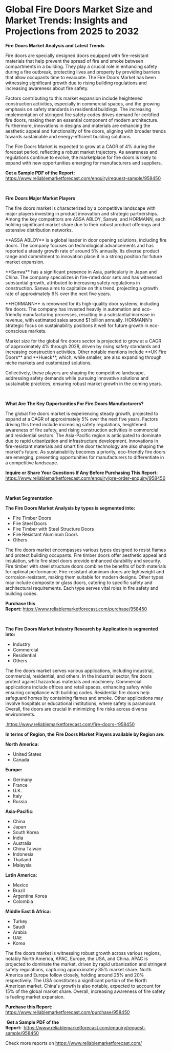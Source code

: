 <p><h1>Global Fire Doors Market Size and Market Trends: Insights and Projections from 2025 to 2032</h1></p><p><strong>Fire Doors Market Analysis and Latest Trends</strong></p>
<p><p>Fire doors are specially designed doors equipped with fire-resistant materials that help prevent the spread of fire and smoke between compartments in a building. They play a crucial role in enhancing safety during a fire outbreak, protecting lives and property by providing barriers that allow occupants time to evacuate. The Fire Doors Market has been witnessing significant growth due to rising building regulations and increasing awareness about fire safety.</p><p>Factors contributing to this market expansion include heightened construction activities, especially in commercial spaces, and the growing emphasis on safety standards in residential buildings. The increasing implementation of stringent fire safety codes drives demand for certified fire doors, making them an essential component of modern architecture. Furthermore, innovations in designs and materials are enhancing the aesthetic appeal and functionality of fire doors, aligning with broader trends towards sustainable and energy-efficient building solutions.</p><p>The Fire Doors Market is expected to grow at a CAGR of 4% during the forecast period, reflecting a robust market trajectory. As awareness and regulations continue to evolve, the marketplace for fire doors is likely to expand with new opportunities emerging for manufacturers and suppliers.</p></p>
<p><strong>Get a Sample PDF of the Report:&nbsp;</strong> <a href="https://www.reliablemarketforecast.com/enquiry/request-sample/958450?utm_campaign=3091&utm_medium=2&utm_source=Github&utm_content=ia&utm_term=05042025&utm_id=fire-doors">https://www.reliablemarketforecast.com/enquiry/request-sample/958450</a></p>
<p>&nbsp;</p>
<p><strong>Fire Doors Major Market Players</strong></p>
<p><p>The fire doors market is characterized by a competitive landscape with major players investing in product innovation and strategic partnerships. Among the key competitors are ASSA ABLOY, Sanwa, and HORMANN, each holding significant market share due to their robust product offerings and extensive distribution networks.</p><p>**ASSA ABLOY** is a global leader in door opening solutions, including fire doors. The company focuses on technological advancements and has reported a steady growth rate of around 5% annually. Its diverse product range and commitment to innovation place it in a strong position for future market expansion.</p><p>**Sanwa** has a significant presence in Asia, particularly in Japan and China. The company specializes in fire-rated door sets and has witnessed substantial growth, attributed to increasing safety regulations in construction. Sanwa aims to capitalize on this trend, projecting a growth rate of approximately 6% over the next five years.</p><p>**HORMANN** is renowned for its high-quality door systems, including fire doors. The company has invested heavily in automation and eco-friendly manufacturing processes, resulting in a substantial increase in revenue, with estimated sales around $1 billion annually. HORMANN's strategic focus on sustainability positions it well for future growth in eco-conscious markets.</p><p>Market size for the global fire doors sector is projected to grow at a CAGR of approximately 4% through 2028, driven by rising safety standards and increasing construction activities. Other notable mentions include **UK Fire Doors** and **Hueck**, which, while smaller, are also expanding through niche markets and customized solutions.</p><p>Collectively, these players are shaping the competitive landscape, addressing safety demands while pursuing innovative solutions and sustainable practices, ensuring robust market growth in the coming years.</p></p>
<p>&nbsp;</p>
<p><strong>What Are The Key Opportunities For Fire Doors Manufacturers?</strong></p>
<p><p>The global fire doors market is experiencing steady growth, projected to expand at a CAGR of approximately 5% over the next five years. Factors driving this trend include increasing safety regulations, heightened awareness of fire safety, and rising construction activities in commercial and residential sectors. The Asia-Pacific region is anticipated to dominate due to rapid urbanization and infrastructure development. Innovations in fire-resistant materials and smart fire door technology are also shaping the market's future. As sustainability becomes a priority, eco-friendly fire doors are emerging, presenting opportunities for manufacturers to differentiate in a competitive landscape.</p></p>
<p><strong>Inquire or Share Your Questions If Any Before Purchasing This Report:</strong> <a href="https://www.reliablemarketforecast.com/enquiry/pre-order-enquiry/958450?utm_campaign=3091&utm_medium=2&utm_source=Github&utm_content=ia&utm_term=05042025&utm_id=fire-doors">https://www.reliablemarketforecast.com/enquiry/pre-order-enquiry/958450</a></p>
<p>&nbsp;</p>
<p><strong>Market Segmentation</strong></p>
<p><strong>The Fire Doors Market Analysis by types is segmented into:</strong></p>
<p><ul><li>Fire Timber Doors</li><li>Fire Steel Doors</li><li>Fire Timber with Steel Structure Doors</li><li>Fire Resistant Aluminum Doors</li><li>Others</li></ul></p>
<p><p>The fire doors market encompasses various types designed to resist flames and protect building occupants. Fire timber doors offer aesthetic appeal and insulation, while fire steel doors provide enhanced durability and security. Fire timber with steel structure doors combine the benefits of both materials for optimal performance. Fire-resistant aluminum doors are lightweight and corrosion-resistant, making them suitable for modern designs. Other types may include composite or glass doors, catering to specific safety and architectural requirements. Each type serves vital roles in fire safety and building codes.</p></p>
<p><strong>Purchase this Report:&nbsp;</strong><a href="https://www.reliablemarketforecast.com/purchase/958450?utm_campaign=3091&utm_medium=2&utm_source=Github&utm_content=ia&utm_term=05042025&utm_id=fire-doors">https://www.reliablemarketforecast.com/purchase/958450</a></p>
<p>&nbsp;</p>
<p><strong>The Fire Doors Market Industry Research by Application is segmented into:</strong></p>
<p><ul><li>Industry</li><li>Commercial</li><li>Residential</li><li>Others</li></ul></p>
<p><p>The fire doors market serves various applications, including industrial, commercial, residential, and others. In the industrial sector, fire doors protect against hazardous materials and machinery. Commercial applications include offices and retail spaces, enhancing safety while ensuring compliance with building codes. Residential fire doors help safeguard homes by containing flames and smoke. Other applications may involve hospitals or educational institutions, where safety is paramount. Overall, fire doors are crucial in minimizing fire risks across diverse environments.</p></p>
<p><a href="https://www.reliablemarketforecast.com/fire-doors-r958450?utm_campaign=3091&utm_medium=2&utm_source=Github&utm_content=ia&utm_term=05042025&utm_id=fire-doors">&nbsp;https://www.reliablemarketforecast.com/fire-doors-r958450</a></p>
<p><strong>In terms of Region, the Fire Doors Market Players available by Region are:</strong></p>
<p>
    <p> <strong> North America: </strong>
        <ul>
            <li>United States</li>
            <li>Canada</li>
        </ul>
        </p> 
    <p> <strong> Europe: </strong>
        <ul>
            <li>Germany</li>
            <li>France</li>
            <li>U.K.</li>
            <li>Italy</li>
            <li>Russia</li>
        </ul>
        </p> 
    <p> <strong> Asia-Pacific: </strong>
        <ul>
            <li>China</li>
            <li>Japan</li>
            <li>South Korea</li>
            <li>India</li>
            <li>Australia</li>
            <li>China Taiwan</li>
            <li>Indonesia</li>
            <li>Thailand</li>
            <li>Malaysia</li>
        </ul>
        </p> 
    <p> <strong> Latin America: </strong>
        <ul>
            <li>Mexico</li>
            <li>Brazil</li>
            <li>Argentina Korea</li>
            <li>Colombia</li>
        </ul>
        </p> 
    <p> <strong> Middle East & Africa: </strong>
        <ul>
            <li>Turkey</li>
            <li>Saudi</li>
            <li>Arabia</li>
            <li>UAE</li>
            <li>Korea</li>
        </ul>
    </p>
    </p>
<p><p>The fire doors market is witnessing robust growth across various regions, notably North America, APAC, Europe, the USA, and China. APAC is projected to dominate the market, driven by rapid urbanization and stringent safety regulations, capturing approximately 35% market share. North America and Europe follow closely, holding around 25% and 20% respectively. The USA constitutes a significant portion of the North American market. China's growth is also notable, expected to account for 15% of the global market share. Overall, increasing awareness of fire safety is fueling market expansion.</p></p>
<p><strong>Purchase this Report: </strong><a href="https://www.reliablemarketforecast.com/purchase/958450?utm_campaign=3091&utm_medium=2&utm_source=Github&utm_content=ia&utm_term=05042025&utm_id=fire-doors">https://www.reliablemarketforecast.com/purchase/958450</a></p>
<p>&nbsp;<strong>Get a Sample PDF of the Report:&nbsp;&nbsp;</strong><a href="https://www.reliablemarketforecast.com/enquiry/request-sample/958450?utm_campaign=3091&utm_medium=2&utm_source=Github&utm_content=ia&utm_term=05042025&utm_id=fire-doors">https://www.reliablemarketforecast.com/enquiry/request-sample/958450</a></p>
<p><strong></strong></p>
<p>Check more reports on <a href="https://www.reliablemarketforecast.com/?utm_campaign=3091&utm_medium=2&utm_source=Github&utm_content=ia&utm_term=05042025&utm_id=fire-doors">https://www.reliablemarketforecast.com/</a></p>